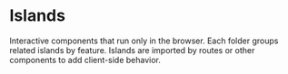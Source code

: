 # Islands

Interactive components that run only in the browser. Each folder groups related
islands by feature. Islands are imported by routes or other components to add
client-side behavior.
